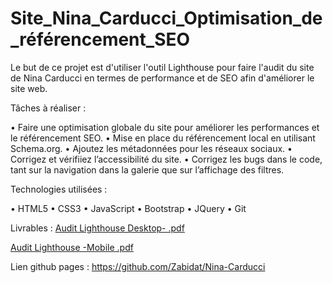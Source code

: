 # Site_Nina_Carducci_Optimisation_de_référencement_SEO
Le but de ce projet est d'utiliser l'outil Lighthouse pour faire l'audit du site de Nina Carducci  en termes de performance et de SEO afin d'améliorer le site web.

Tâches à réaliser :

•	Faire une optimisation globale du site pour améliorer les performances et le référencement SEO.
•	Mise en place du référencement local en utilisant Schema.org.
•	Ajoutez les métadonnées pour les réseaux sociaux. 
•	Corrigez et vérifiiez l’accessibilité du site.
•	Corrigez les bugs dans le code, tant sur la navigation dans la galerie que sur l’affichage des filtres. 

Technologies utilisées :

•	HTML5
•	CSS3
•	JavaScript
•	Bootstrap
•	JQuery
•	Git

Livrables :
[Audit Lighthouse Desktop- .pdf](https://github.com/user-attachments/files/15942232/Audit.Lighthouse.Desktop-.pdf)

[Audit Lighthouse -Mobile .pdf](https://github.com/user-attachments/files/15942230/Audit.Lighthouse.-Mobile.pdf)

Lien github pages :
https://github.com/Zabidat/Nina-Carducci




